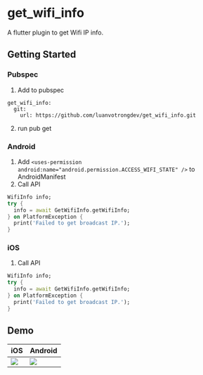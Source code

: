# get_wifi_info

A flutter plugin to get Wifi IP info.

## Getting Started

### Pubspec
1. Add to pubspec
  ```Pubspec
  get_wifi_info:
    git:
      url: https://github.com/luanvotrongdev/get_wifi_info.git
  ```
2. run pub get

### Android
1. Add `<uses-permission android:name="android.permission.ACCESS_WIFI_STATE" />` to AndroidManifest
2. Call API 
``` Dart
WifiInfo info;
try {
  info = await GetWifiInfo.getWifiInfo;
} on PlatformException {
  print('Failed to get broadcast IP.');
}
```
### iOS
1. Call API
``` Dart
WifiInfo info;
try {
  info = await GetWifiInfo.getWifiInfo;
} on PlatformException {
  print('Failed to get broadcast IP.');
}
```

## Demo
iOS | Android
------------ | -------------
![](https://media.giphy.com/media/k6r9canVzxarhfHory/giphy.gif) | ![](https://media.giphy.com/media/pjP9qoMJgL8TD7DzO2/giphy.gif)
